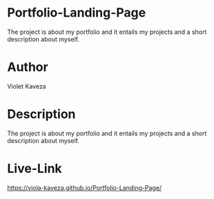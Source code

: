 # Portfolio-Landing-Page
The project is about my portfolio and it entails my projects and a short description  about myself.

# Author
Violet Kaveza

# Description
The project is about my portfolio and it entails my projects and a short description  about myself.

# Live-Link

https://viola-kaveza.github.io/Portfolio-Landing-Page/
